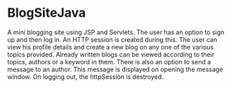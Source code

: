# BlogSiteJava
A mini blogging site using JSP and Servlets. The user has an option to sign up and then log in. An HTTP session is created during this. The user can view his profile details and create a new blog on any one of the various topics provided. Already written blogs can be viewed according to their topics, authors or a keyword in them. There is also an option to send a message to an author. This message is displayed on opening the message window. On logging out, the httpSession is destroyed.
